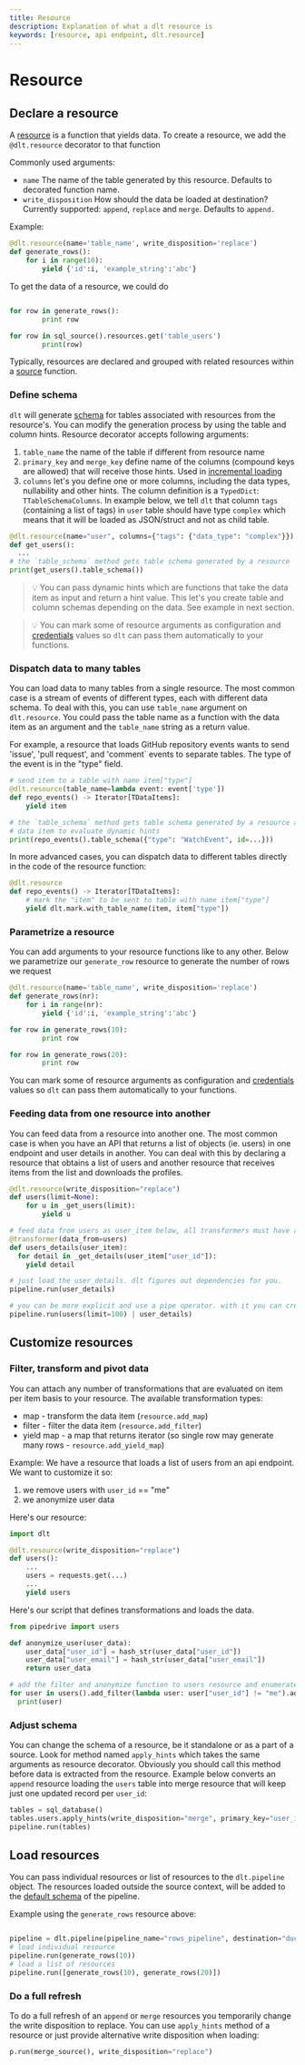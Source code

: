 ```yaml
---
title: Resource
description: Explanation of what a dlt resource is
keywords: [resource, api endpoint, dlt.resource]
---
```


# Resource

## Declare a resource

A [resource](general-usage/glossary.md#resource) is a function that yields data. To create a resource, we add the `@dlt.resource` decorator to that function

Commonly used arguments:
- `name` The name of the table generated by this resource. Defaults to decorated function name.
- `write_disposition` How should the data be loaded at destination? Currently supported: `append`, `replace` and `merge`. Defaults to `append.`

Example:

```python
@dlt.resource(name='table_name', write_disposition='replace')
def generate_rows():
	for i in range(10):
		yield {'id':i, 'example_string':'abc'}
```

To get the data of a resource, we could do

```python

for row in generate_rows():
		print row

for row in sql_source().resources.get('table_users')
		print(row)

```

Typically, resources are declared and grouped with related resources within a [source](source.md) function.

### Define schema
`dlt` will generate [schema](schema.md) for tables associated with resources from the resource's. You can modify the generation process by using the table and column hints. Resource decorator accepts following arguments:
1. `table_name` the name of the table if different from resource name
2. `primary_key` and `merge_key` define name of the columns (compound keys are allowed) that will receive those hints. Used in [incremental loading](./incremental-loading.md)
3. `columns` let's you define one or more columns, including the data types, nullability and other hints. The column definition is a `TypedDict`: `TTableSchemaColumns`. In example below, we tell `dlt` that column `tags` (containing a list of tags) in `user` table should have type `complex` which means that it will be loaded as JSON/struct and not as child table.

```python
@dlt.resource(name="user", columns={"tags": {"data_type": "complex"}})
def get_users():
  ...
# the `table_schema` method gets table schema generated by a resource
print(get_users().table_schema())
```
> 💡 You can pass dynamic hints which are functions that take the data item as input and return a hint value. This let's you create table and column schemas depending on the data. See example in next section.

> 💡 You can mark some of resource arguments as configuration and [credentials](./credentials.md) values so `dlt` can pass them automatically to your functions.

### Dispatch data to many tables

You can load data to many tables from a single resource. The most common case is a stream of events of different types, each with different data schema. To deal with this, you can use `table_name` argument on `dlt.resource`. You could pass the table name as a function with the data item as an argument and the `table_name` string as a return value.

For example, a resource that loads GitHub repository events wants to send 'issue', 'pull request', and 'comment` events to separate tables. The type of the event is in the "type" field.

```python
# send item to a table with name item["type"]
@dlt.resource(table_name=lambda event: event['type'])
def repo_events() -> Iterator[TDataItems]:
    yield item

# the `table_schema` method gets table schema generated by a resource and takes optional
# data item to evaluate dynamic hints
print(repo_events().table_schema({"type": "WatchEvent", id=...}))
```

In more advanced cases, you can dispatch data to different tables directly in the code of the resource function:
```python
@dlt.resource
def repo_events() -> Iterator[TDataItems]:
    # mark the "item" to be sent to table with name item["type"]
    yield dlt.mark.with_table_name(item, item["type"])
```

### Parametrize a resource

You can add arguments to your resource functions like to any other. Below we parametrize our `generate_row` resource to generate the number of rows we request

```python
@dlt.resource(name='table_name', write_disposition='replace')
def generate_rows(nr):
	for i in range(nr):
		yield {'id':i, 'example_string':'abc'}

for row in generate_rows(10):
		print row

for row in generate_rows(20):
		print row
```

You can mark some of resource arguments as configuration and [credentials](./credentials.md) values so `dlt` can pass them automatically to your functions.

### Feeding data from one resource into another

You can feed data from a resource into another one. The most common case is when you have an API that returns a list of objects (ie. users) in one endpoint and user details in another. You can deal with this by declaring a resource that obtains a list of users and another resource that receives items from the list and downloads the profiles.

```python
@dlt.resource(write_disposition="replace")
def users(limit=None):
    for u in _get_users(limit):
        yield u

# feed data from users as user_item below, all transformers must have at least one argument that will receive data from the parent resource
@transformer(data_from=users)
def users_details(user_item):
  for detail in _get_details(user_item["user_id"]):
    yield detail

# just load the user_details. dlt figures out dependencies for you.
pipeline.run(user_details)

# you can be more explicit and use a pipe operator. with it you can create dynamic pipelines where the dependencies are set at run time and resources are parametrized ie. below we want to load only 100 users from `users` endpoint
pipeline.run(users(limit=100) | user_details)
```

## Customize resources
### Filter, transform and pivot data
You can attach any number of transformations that are evaluated on item per item basis to your resource. The available transformation types:
* map - transform the data item (`resource.add_map`)
* filter - filter the data item (`resource.add_filter`)
* yield map - a map that returns iterator (so single row may generate many rows - `resource.add_yield_map`)

Example:
We have a resource that loads a list of users from an api endpoint. We want to customize it so:
1. we remove users with `user_id` == "me"
2. we anonymize user data

Here's our resource:

```python
import dlt

@dlt.resource(write_disposition="replace")
def users():
    ...
    users = requests.get(...)
    ...
    yield users

```
Here's our script that defines transformations and loads the data.

```python
from pipedrive import users

def anonymize_user(user_data):
    user_data["user_id"] = hash_str(user_data["user_id"])
    user_data["user_email"] = hash_str(user_data["user_email"])
    return user_data

# add the filter and anonymize function to users resource and enumerate
for user in users().add_filter(lambda user: user["user_id"] != "me").add_map(anonymize_user):
  print(user)

```

### Adjust schema
You can change the schema of a resource, be it standalone or as a part of a source. Look for method named `apply_hints` which takes the same arguments as resource decorator. Obviously you should call this method before data is extracted from the resource. Example below converts an `append` resource loading the `users` table into merge resource that will keep just one updated record per `user_id`:
```python
tables = sql_database()
tables.users.apply_hints(write_disposition="merge", primary_key="user_id")
pipeline.run(tables)
```

## Load resources

You can pass individual resources or list of resources to the `dlt.pipeline` object. The resources loaded outside the source context, will be added to the [default schema](./schema.md) of the pipeline.

Example using the `generate_rows` resource above:
```python

pipeline = dlt.pipeline(pipeline_name="rows_pipeline", destination="duckdb", dataset_name="rows_data")
# load individual resource
pipeline.run(generate_rows(10))
# load a list of resources
pipeline.run([generate_rows(10), generate_rows(20)])
```

### Do a full refresh
To do a full refresh of an `append` or `merge` resources you temporarily change the write disposition to replace. You can use `apply_hints` method of a resource or just provide alternative write disposition when loading:
```python
p.run(merge_source(), write_disposition="replace")
```

